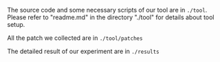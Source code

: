 The source code and some necessary scripts of our tool are in `./tool`. Please refer to "readme.md" in the directory "./tool" for details about tool setup.

All the patch we collected are in `./tool/patches`

The detailed result of our experiment are in `./results`
